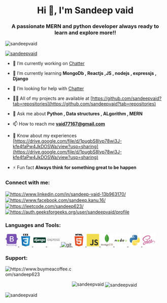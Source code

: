 <h1 align="center">Hi 👋, I'm Sandeep vaid</h1>
<h3 align="center">A passionate MERN and python developer always ready to learn and explore more!!</h3>

<p align="left"> <img src="https://komarev.com/ghpvc/?username=sandeepvaid&label=Profile%20views&color=0e75b6&style=flat" alt="sandeepvaid" /> </p>

<p align="left"> <a href="https://github.com/ryo-ma/github-profile-trophy"><img src="https://github-profile-trophy.vercel.app/?username=sandeepvaid" alt="sandeepvaid" /></a> </p>

- 🔭 I’m currently working on [Chatter](https://github.com/sandeepvaid/Chatter.git)

- 🌱 I’m currently learning **MongoDb , Reactjs ,JS , nodejs , expressjs , Django**

- 🤝 I’m looking for help with [Chatter](https://github.com/sandeepvaid/Chatter.git)

- 👨‍💻 All of my projects are available at [https://github.com/sandeepvaid?tab=repositories](https://github.com/sandeepvaid?tab=repositories)

- 💬 Ask me about **Python , Data structures , ALgorithm , MERN**

- 📫 How to reach me **vaid77167@gmail.com**

- 📄 Know about my experiences [https://drive.google.com/file/d/1pugbS8lvp78wi3J-kfe4faPw4JkDOSWa/view?usp=sharing](https://drive.google.com/file/d/1pugbS8lvp78wi3J-kfe4faPw4JkDOSWa/view?usp=sharing)

- ⚡ Fun fact **Always think for something great to be happen**

<h3 align="left">Connect with me:</h3>
<p align="left">
<a href="https://www.linkedin.com/in/sandeep-vaid-13b963170" target="blank"><img align="center" src="https://raw.githubusercontent.com/rahuldkjain/github-profile-readme-generator/master/src/images/icons/Social/linked-in-alt.svg" alt="https://www.linkedin.com/in/sandeep-vaid-13b963170/" height="30" width="40" /></a>
<a href="https://fb.com/https://www.facebook.com/sandeep.kanu.16/" target="blank"><img align="center" src="https://raw.githubusercontent.com/rahuldkjain/github-profile-readme-generator/master/src/images/icons/Social/facebook.svg" alt="https://www.facebook.com/sandeep.kanu.16/" height="30" width="40" /></a>
<a href="https://leetcode.com/sandeep623/" target="blank"><img align="center" src="https://raw.githubusercontent.com/rahuldkjain/github-profile-readme-generator/master/src/images/icons/Social/leet-code.svg" alt="https://leetcode.com/sandeep623/" height="30" width="40" /></a>
<a href="https://auth.geeksforgeeks.org/user/https://auth.geeksforgeeks.org/user/sandeepvaid/profile" target="blank"><img align="center" src="https://raw.githubusercontent.com/rahuldkjain/github-profile-readme-generator/master/src/images/icons/Social/geeks-for-geeks.svg" alt="https://auth.geeksforgeeks.org/user/sandeepvaid/profile" height="30" width="40" /></a>
</p>

<h3 align="left">Languages and Tools:</h3>
<p align="left"> <a href="https://getbootstrap.com" target="_blank" rel="noreferrer"> <img src="https://raw.githubusercontent.com/devicons/devicon/master/icons/bootstrap/bootstrap-plain-wordmark.svg" alt="bootstrap" width="40" height="40"/> </a> <a href="https://www.w3schools.com/css/" target="_blank" rel="noreferrer"> <img src="https://raw.githubusercontent.com/devicons/devicon/master/icons/css3/css3-original-wordmark.svg" alt="css3" width="40" height="40"/> </a> <a href="https://www.djangoproject.com/" target="_blank" rel="noreferrer"> <img src="https://raw.githubusercontent.com/devicons/devicon/master/icons/django/django-original.svg" alt="django" width="40" height="40"/> </a> <a href="https://expressjs.com" target="_blank" rel="noreferrer"> <img src="https://raw.githubusercontent.com/devicons/devicon/master/icons/express/express-original-wordmark.svg" alt="express" width="40" height="40"/> </a> <a href="https://git-scm.com/" target="_blank" rel="noreferrer"> <img src="https://www.vectorlogo.zone/logos/git-scm/git-scm-icon.svg" alt="git" width="40" height="40"/> </a> <a href="https://www.w3.org/html/" target="_blank" rel="noreferrer"> <img src="https://raw.githubusercontent.com/devicons/devicon/master/icons/html5/html5-original-wordmark.svg" alt="html5" width="40" height="40"/> </a> <a href="https://developer.mozilla.org/en-US/docs/Web/JavaScript" target="_blank" rel="noreferrer"> <img src="https://raw.githubusercontent.com/devicons/devicon/master/icons/javascript/javascript-original.svg" alt="javascript" width="40" height="40"/> </a> <a href="https://www.mongodb.com/" target="_blank" rel="noreferrer"> <img src="https://raw.githubusercontent.com/devicons/devicon/master/icons/mongodb/mongodb-original-wordmark.svg" alt="mongodb" width="40" height="40"/> </a> <a href="https://nodejs.org" target="_blank" rel="noreferrer"> <img src="https://raw.githubusercontent.com/devicons/devicon/master/icons/nodejs/nodejs-original-wordmark.svg" alt="nodejs" width="40" height="40"/> </a> <a href="https://www.python.org" target="_blank" rel="noreferrer"> <img src="https://raw.githubusercontent.com/devicons/devicon/master/icons/python/python-original.svg" alt="python" width="40" height="40"/> </a> <a href="https://sass-lang.com" target="_blank" rel="noreferrer"> <img src="https://raw.githubusercontent.com/devicons/devicon/master/icons/sass/sass-original.svg" alt="sass" width="40" height="40"/> </a> </p>

<h3 align="left">Support:</h3>
<p><a href="https://www.buymeacoffee.com/https://www.buymeacoffee.com/sandeep623"> <img align="left" src="https://cdn.buymeacoffee.com/buttons/v2/default-yellow.png" height="50" width="210" alt="https://www.buymeacoffee.com/sandeep623" /></a></p><br><br>

<p><img align="left" src="https://github-readme-stats.vercel.app/api/top-langs?username=sandeepvaid&show_icons=true&locale=en&layout=compact" alt="sandeepvaid" /></p>

<p>&nbsp;<img align="center" src="https://github-readme-stats.vercel.app/api?username=sandeepvaid&show_icons=true&locale=en" alt="sandeepvaid" /></p>

<p><img align="center" src="https://github-readme-streak-stats.herokuapp.com/?user=sandeepvaid&" alt="sandeepvaid" /></p>
